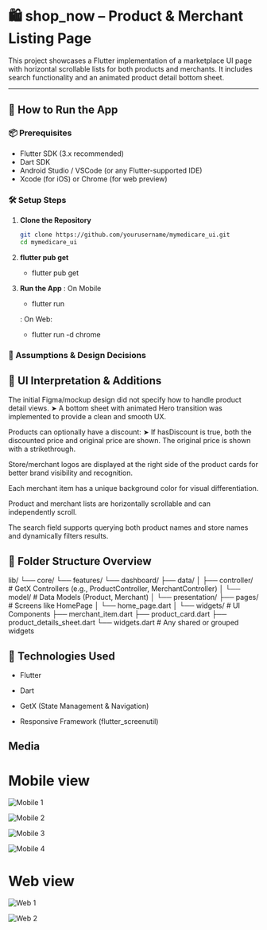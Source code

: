
# 🛍️ shop_now – Product & Merchant Listing Page

This project showcases a Flutter implementation of a marketplace UI page with horizontal scrollable lists for both products and merchants. It includes search functionality and an animated product detail bottom sheet.

---

## 🚀 How to Run the App

### 📦 Prerequisites
- Flutter SDK (3.x recommended)
- Dart SDK
- Android Studio / VSCode (or any Flutter-supported IDE)
- Xcode (for iOS) or Chrome (for web preview)

### 🛠️ Setup Steps

1. **Clone the Repository**
   ```bash
   git clone https://github.com/yourusername/mymedicare_ui.git
   cd mymedicare_ui

2. **flutter pub get**
    - flutter pub get
    
3. **Run the App**
    : On Mobile
    - flutter run

    : On Web:
    - flutter run -d chrome



### 🧠 Assumptions & Design Decisions

## 🎨 UI Interpretation & Additions
The initial Figma/mockup design did not specify how to handle product detail views.
➤ A bottom sheet with animated Hero transition was implemented to provide a clean and smooth UX.

Products can optionally have a discount:
➤ If hasDiscount is true, both the discounted price and original price are shown. The original price is shown with a strikethrough.

Store/merchant logos are displayed at the right side of the product cards for better brand visibility and recognition.

Each merchant item has a unique background color for visual differentiation.

Product and merchant lists are horizontally scrollable and can independently scroll.

The search field supports querying both product names and store names and dynamically filters results.


## 📁 Folder Structure Overview

lib/
└── core/
    └── features/
        └── dashboard/
            ├── data/
            │   ├── controller/            # GetX Controllers (e.g., ProductController, MerchantController)
            │   └── model/                # Data Models (Product, Merchant)
            │
            └── presentation/
                ├── pages/                # Screens like HomePage
                │   └── home_page.dart
                │
                └── widgets/              # UI Components
                    ├── merchant_item.dart
                    ├── product_card.dart
                    ├── product_details_sheet.dart
                    └── widgets.dart      # Any shared or grouped widgets



 ## 🧰 Technologies Used
- Flutter

- Dart

- GetX (State Management & Navigation)

- Responsive Framework (flutter_screenutil)

## Media

# Mobile view 

![Mobile 1](image.png)

![Mobile 2](image-1.png)

![Mobile 3](image-2.png)

![Mobile 4](image-3.png)

# Web view

![Web 1](image-4.png)

![Web 2](image-5.png)